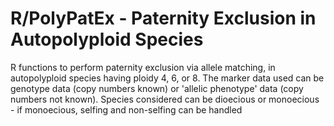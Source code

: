 # R/PolyPatEx - Paternity Exclusion in Autopolyploid Species

R functions to perform paternity exclusion via allele matching, in
autopolyploid species having ploidy 4, 6, or 8. The marker data used
can be genotype data (copy numbers known) or 'allelic phenotype' data
(copy numbers not known).  Species considered can be dioecious or
monoecious - if monoecious, selfing and non-selfing can be handled



